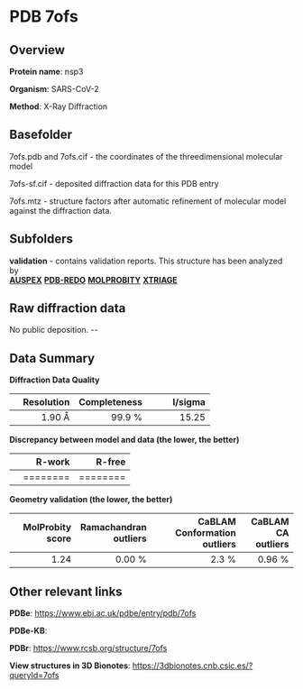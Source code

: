 # PDB 7ofs

## Overview

**Protein name**: nsp3

**Organism**: SARS-CoV-2

**Method**: X-Ray Diffraction



## Basefolder

7ofs.pdb and 7ofs.cif - the coordinates of the threedimensional molecular model

7ofs-sf.cif - deposited diffraction data for this PDB entry

7ofs.mtz - structure factors after automatic refinement of molecular model against the diffraction data.

## Subfolders





**validation** - contains validation reports. This structure has been analyzed by <br>[**AUSPEX**](https://github.com/thorn-lab/coronavirus_structural_task_force/tree/master/pdb/nsp3/SARS-CoV-2/7ofs/validation/auspex) [**PDB-REDO**](https://github.com/thorn-lab/coronavirus_structural_task_force/tree/master/pdb/nsp3/SARS-CoV-2/7ofs/validation/pdb-redo) [**MOLPROBITY**](https://github.com/thorn-lab/coronavirus_structural_task_force/tree/master/pdb/nsp3/SARS-CoV-2/7ofs/validation/molprobity) [**XTRIAGE**](https://github.com/thorn-lab/coronavirus_structural_task_force/blob/master/pdb/nsp3/SARS-CoV-2/7ofs/validation/Xtriage_output.log)   



## Raw diffraction data

No public deposition. --<br> 

## Data Summary
**Diffraction Data Quality**

|   | Resolution | Completeness| I/sigma |
|---|-------------:|----------------:|--------------:|
|   |1.90 Å|99.9  %|<img width=50/>15.25|

**Discrepancy between model and data (the lower, the better)**

|   | **R-work**| **R-free**   
|---|-------------:|----------------:|           
||========|========|

**Geometry validation (the lower, the better)**

|   |**MolProbity<br>score**| **Ramachandran<br>outliers** | **CaBLAM<br>Conformation outliers** | **CaBLAM<br>CA outliers** |
|---|-------------:|----------------:|----------------:|----------------:|
||  1.24|  0.00 %|2.3 %|0.96 %|

 

 



## Other relevant links 
**PDBe**:  https://www.ebi.ac.uk/pdbe/entry/pdb/7ofs

**PDBe-KB**:  
 
**PDBr**: https://www.rcsb.org/structure/7ofs 

**View structures in 3D Bionotes**: https://3dbionotes.cnb.csic.es/?queryId=7ofs


